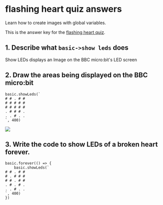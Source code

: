 # flashing heart quiz answers

Learn how to create images with global variables. 

This is the answer key for the [flashing heart quiz](/microbit/lessons/flashing-heart/quiz).

## 1. Describe what `basic->show leds` does 

Show LEDs displays an Image on the BBC micro:bit's LED screen

## 2. Draw the areas being displayed on the BBC micro:bit

```
basic.showLeds(`
# # . # #
# # # # #
# # # # #
. # # # .
. . # . .
`, 400)
```

![](/static/mb/lessons/flashing-heart-0.png)

## 3. Write the code to show LEDs of a broken heart forever.

```
basic.forever(() => {
    basic.showLeds(`
# # . # #
# . # # #
# # . # #
. # . # .
. . # . .
`, 400)
})
```

